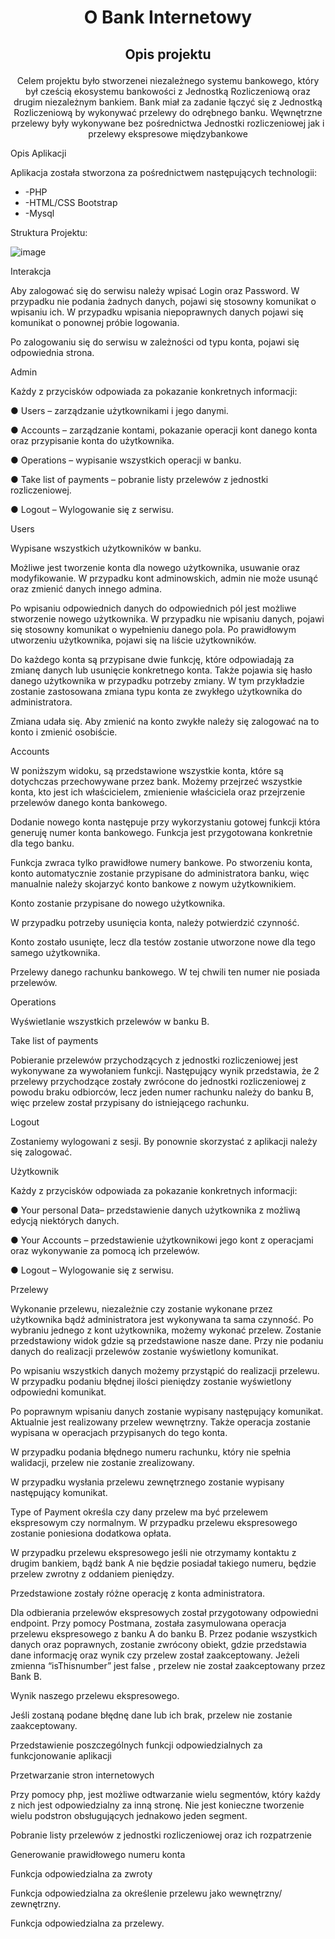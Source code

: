  
# <p align="center">O Bank Internetowy </p>

## <p align="center">Opis projektu </p>

<p align="center">Celem projektu było stworzenei niezależnego systemu bankowego, który był cześcią ekosystemu bankowości z Jednostką Rozliczeniową oraz drugim niezależnym bankiem. Bank miał za zadanie łączyć się z Jednostką Rozliczeniową by wykonywać przelewy do odrębnego banku. Węwnętrzne przelewy były wykonywane bez pośrednictwa Jednostki rozliczeniowej jak i przelewy ekspresowe międzybankowe </p>

<p alingn="center">Opis Aplikacji</p>

Aplikacja została stworzona za pośrednictwem następujących technologii:</p>

*	-PHP
*	-HTML/CSS Bootstrap
*	-Mysql

<p alingn="center">Struktura Projektu:</p>

![image](https://user-images.githubusercontent.com/58811103/118054173-17219b00-b386-11eb-81d8-2ef1082d3992.png)

<p alingn="center">Interakcja</p>

<p alingn="center">Aby zalogować się do serwisu należy wpisać Login oraz Password. W przypadku nie podania żadnych danych, pojawi się stosowny komunikat o wpisaniu ich. W przypadku wpisania niepoprawnych danych pojawi się komunikat o ponownej próbie logowania.</p>

<p alingn="center">Po zalogowaniu się do serwisu w zależności od typu konta, pojawi się odpowiednia strona.</p>

<p alingn="center">Admin</p>

<p alingn="center">Każdy z przycisków odpowiada za pokazanie konkretnych informacji:</p>

●	Users – zarządzanie użytkownikami i jego danymi.</p>

●	Accounts – zarządzanie kontami, pokazanie operacji kont danego konta oraz przypisanie konta do użytkownika.</p>

●	Operations – wypisanie wszystkich operacji w banku.</p>

●	Take list of payments – pobranie listy przelewów z jednostki rozliczeniowej.</p>

●	Logout – Wylogowanie się z serwisu.</p>




<p alingn="center">Users</p>

<p alingn="center">Wypisane wszystkich użytkowników w banku.</p>



<p alingn="center">Możliwe jest tworzenie konta dla nowego użytkownika, usuwanie oraz modyfikowanie. W przypadku kont adminowskich, admin nie może usunąć oraz zmienić danych innego admina.</p>



<p alingn="center">Po wpisaniu odpowiednich danych do odpowiednich pól jest możliwe stworzenie nowego użytkownika. W przypadku nie wpisaniu danych, pojawi się stosowny komunikat o wypełnieniu danego pola. Po prawidłowym utworzeniu użytkownika, pojawi się na liście użytkowników.</p>

<p alingn="center">Do każdego konta są przypisane dwie funkcję, które odpowiadają za zmianę danych lub usunięcie konkretnego konta. Także pojawia się hasło danego użytkownika w przypadku potrzeby zmiany. W tym przykładzie zostanie zastosowana zmiana typu konta ze zwykłego użytkownika do administratora.</p>

<p alingn="center">Zmiana udała się. Aby zmienić na konto zwykłe należy się zalogować na to konto i zmienić osobiście.</p>

 
<p alingn="center">Accounts</p>

<p alingn="center">W poniższym widoku, są przedstawione wszystkie konta, które są dotychczas przechowywane przez bank. Możemy przejrzeć wszystkie konta, kto jest ich właścicielem, zmienienie właściciela oraz przejrzenie przelewów danego konta bankowego.</p>


<p alingn="center">Dodanie nowego konta następuje przy wykorzystaniu gotowej funkcji która generuję numer konta bankowego. Funkcja jest przygotowana konkretnie dla tego banku.
</p>


<p alingn="center">Funkcja zwraca tylko prawidłowe numery bankowe. Po stworzeniu konta, konto automatycznie zostanie przypisane do administratora banku, więc manualnie należy skojarzyć konto bankowe z nowym użytkownikiem.</p>
 



<p alingn="center">Konto zostanie przypisane do nowego użytkownika.</p>


<p alingn="center">W przypadku potrzeby usunięcia konta, należy potwierdzić czynność.</p>


<p alingn="center">Konto zostało usunięte, lecz dla testów zostanie utworzone nowe dla tego samego użytkownika.</p>

<p alingn="center">
Przelewy danego rachunku bankowego. W tej chwili ten numer nie posiada przelewów.</p>



<p alingn="center">Operations</p>

<p alingn="center">Wyświetlanie wszystkich przelewów w banku B.</p>



<p alingn="center">Take list of payments</p>

<p alingn="center">Pobieranie przelewów przychodzących z jednostki rozliczeniowej jest wykonywane za wywołaniem funkcji. Następujący wynik przedstawia, że 2 przelewy przychodzące zostały zwrócone do jednostki rozliczeniowej z powodu braku odbiorców, lecz jeden numer rachunku należy do banku B, więc przelew został przypisany do istniejącego rachunku.
</p>


<p alingn="center">Logout
</p>
<p alingn="center">Zostaniemy wylogowani z sesji. By ponownie skorzystać z aplikacji należy się zalogować.</p>


<p alingn="center">Użytkownik</p>

Każdy z przycisków odpowiada za pokazanie konkretnych informacji:</p>

●	Your personal Data– przedstawienie danych użytkownika z możliwą edycją niektórych danych.</p>

●	Your Accounts – przedstawienie użytkownikowi jego kont z operacjami oraz wykonywanie za pomocą ich przelewów.</p>

●	Logout – Wylogowanie się z serwisu.</p>



<p alingn="center">Przelewy</p>

<p alingn="center">Wykonanie przelewu, niezależnie czy zostanie wykonane przez użytkownika bądź administratora jest wykonywana ta sama czynność. Po wybraniu jednego z kont użytkownika, możemy wykonać przelew. Zostanie przedstawiony widok gdzie są przedstawione nasze dane. Przy nie podaniu danych do realizacji przelewów zostanie wyświetlony komunikat.</p>

<p alingn="center">Po wpisaniu wszystkich danych możemy przystąpić do realizacji przelewu. W przypadku podaniu błędnej ilości pieniędzy zostanie wyświetlony odpowiedni komunikat.</p>


<p alingn="center">Po poprawnym wpisaniu danych zostanie wypisany następujący komunikat. Aktualnie jest realizowany przelew wewnętrzny. Także operacja zostanie wypisana w operacjach przypisanych do tego konta.</p>


<p alingn="center">W przypadku podania błędnego numeru rachunku, który nie spełnia walidacji, przelew nie zostanie zrealizowany.
</p>


<p alingn="center">W przypadku wysłania przelewu zewnętrznego zostanie wypisany następujący komunikat.</p>


<p alingn="center">Type of Payment określa czy dany przelew ma być przelewem ekspresowym czy normalnym. W przypadku przelewu ekspresowego zostanie poniesiona dodatkowa opłata.
</p>

<p alingn="center">W przypadku przelewu ekspresowego jeśli nie otrzymamy kontaktu z drugim bankiem, bądź bank A nie będzie posiadał takiego numeru, będzie przelew zwrotny z oddaniem pieniędzy.</p>

<p alingn="center">Przedstawione zostały różne operację z konta administratora.
</p>

<p alingn="center">Dla odbierania przelewów ekspresowych został przygotowany odpowiedni endpoint. Przy pomocy Postmana, została zasymulowana operacja przelewu ekspresowego z banku A do banku B. Przez podanie wszystkich danych oraz poprawnych, zostanie zwrócony obiekt, gdzie przedstawia dane informację oraz wynik czy przelew został zaakceptowany. Jeżeli zmienna “isThisnumber” jest false , przelew nie został zaakceptowany przez Bank B.</p>


<p alingn="center">Wynik naszego przelewu ekspresowego.</p>

<p alingn="center">Jeśli zostaną podane błędnę dane lub ich brak, przelew nie zostanie zaakceptowany.</p>


<p alingn="center">Przedstawienie poszczególnych funkcji odpowiedzialnych za funkcjonowanie aplikacji</p>

<p alingn="center">Przetwarzanie stron internetowych</p>



<p alingn="center">Przy pomocy php, jest możliwe odtwarzanie wielu segmentów, który każdy z nich jest odpowiedzialny za inną stronę. Nie jest konieczne tworzenie wielu podstron obsługujących jednakowo jeden segment.</p>


<p alingn="center">Pobranie listy przelewów z jednostki rozliczeniowej oraz ich rozpatrzenie</p>
 
<p alingn="center">Generowanie prawidłowego numeru konta</p>

 
<p alingn="center">Funkcja odpowiedzialna za zwroty</p>

 
<p alingn="center">Funkcja odpowiedzialna za określenie przelewu jako wewnętrzny/ zewnętrzny.</p>

<p alingn="center">Funkcja odpowiedzialna za przelewy.</p>
<p alingn="center"></p>
